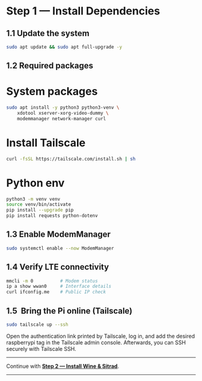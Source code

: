 
# Step 1 — Install Dependencies

## 1.1 Update the system

```bash
sudo apt update && sudo apt full-upgrade -y
```

## 1.2 Required packages

# System packages

```bash
sudo apt install -y python3 python3-venv \
    xdotool xserver-xorg-video-dummy \
    modemmanager network-manager curl
```

# Install Tailscale

```bash
curl -fsSL https://tailscale.com/install.sh | sh
```

# Python env

```bash
python3 -m venv venv
source venv/bin/activate
pip install --upgrade pip
pip install requests python-dotenv
```

## 1.3 Enable ModemManager

```bash
sudo systemctl enable --now ModemManager
```

## 1.4 Verify LTE connectivity

```bash
mmcli -m 0          # Modem status
ip a show wwan0     # Interface details
curl ifconfig.me    # Public IP check
```


## 1.5  Bring the Pi online (Tailscale)

```bash
sudo tailscale up --ssh
```

Open the authentication link printed by Tailscale, log in, and add the desired raspberrypi tag in the Tailscale admin console. 
Afterwards, you can SSH securely with Tailscale SSH. 

---

Continue with **[Step 2 — Install Wine & Sitrad](install_sitrad.md)**.

---
